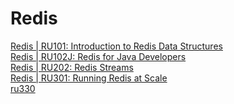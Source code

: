# Redis
[Redis | RU101:  Introduction to Redis Data Structures](https://university.redis.com/certificates/ec9e501b9e904a2c8da3b7109607903c)  
[Redis | RU102J: Redis for Java Developers](https://university.redis.com/certificates/28b5864a1ae247119dc04bad42595090)  
[Redis | RU202:  Redis Streams](https://university.redis.com/certificates/3fcb8b65d59d4f8b8c582db37adcacad)  
[Redis | RU301:  Running Redis at Scale](https://university.redis.com/certificates/ffdb1c677ec3402a8e7af39632818a84)  
[ru330]()
